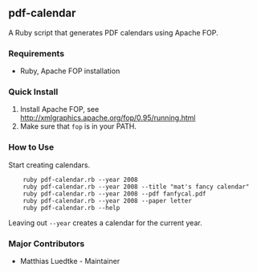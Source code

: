 ## pdf-calendar
A Ruby script that generates PDF calendars using Apache FOP.
 
### Requirements
* Ruby, Apache FOP installation

### Quick Install
1. Install Apache FOP, see http://xmlgraphics.apache.org/fop/0.95/running.html
2. Make sure that `fop` is in your PATH.


### How to Use
Start creating calendars. 

		ruby pdf-calendar.rb --year 2008
		ruby pdf-calendar.rb --year 2008 --title "mat's fancy calendar"
		ruby pdf-calendar.rb --year 2008 --pdf fanfycal.pdf
		ruby pdf-calendar.rb --year 2008 --paper letter
		ruby pdf-calendar.rb --help

Leaving out `--year` creates a calendar for the current year.

### Major Contributors
* Matthias Luedtke - Maintainer
